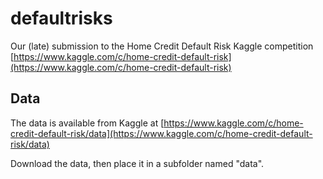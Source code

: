 # defaultrisks
Our (late) submission to the Home Credit Default Risk Kaggle competition [https://www.kaggle.com/c/home-credit-default-risk](https://www.kaggle.com/c/home-credit-default-risk)

## Data
The data is available from Kaggle at
[https://www.kaggle.com/c/home-credit-default-risk/data](https://www.kaggle.com/c/home-credit-default-risk/data)

Download the data, then place it in a subfolder named "data".
